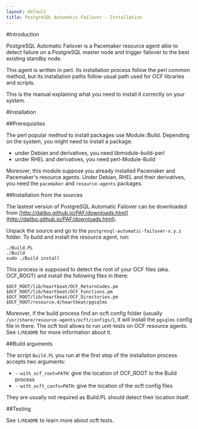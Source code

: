 ```yaml
---
layout: default
title: PostgreSQL Automatic Failover - Installation
---
```


#Introduction

PostgreSQL Automatic Failover is a Pacemaker resource agent able to detect
failure on a PostgreSQL master node and trigger failover to the best existing
standby node.

This agent is written in perl. Its installation process follow the perl common
method, but its installation paths follow usual path used for OCF libraries and
scripts.

This is the manual explaining what you need to install it correctly on your
system.

#Installation

##Prerequisites

The perl popular method to install packages use Module::Build. Depending on the
system, you might need to install a package:

  * under Debian and derivatives, you need libmodule-build-perl
  * under RHEL and derivatives, you need perl-Module-Build

Moreover, this module suppose you already installed Pacemaker and Pacemaker's
resource agents. Under Debian, RHEL and their derivatives, you need the
`pacemaker` and `resource-agents` packages.


##Installation from the sources

The lastest version of PostgreSQL Automatic Failover can be downloaded from
[http://dalibo.github.io/PAF/downloads.html](http://dalibo.github.io/PAF/downloads.html).

Unpack the source and go to the `postgresql-automatic-failover-x.y.z` folder.
To build and install the resource agent, run:

```
./Build.PL
./Build
sudo ./Build install
```

This process is supposed to detect the root of your OCF files (aka. OCF_ROOT)
and install the following files in there:

```
$OCF_ROOT/lib/heartbeat/OCF_ReturnCodes.pm
$OCF_ROOT/lib/heartbeat/OCF_Functions.pm
$OCF_ROOT/lib/heartbeat/OCF_Directories.pm
$OCF_ROOT/resource.d/heartbeat/pgsqlms
```

Moreover, if the build process find an ocft config folder (usually
`/usr/share/resource-agents/ocft/configs/`), it will install the `pgsqlms`
config file in there. The ocft tool allows to run unit-tests on OCF resource
agents. See `t/README` for more information about it.


##Build arguments

The script `Build.PL` you run at the first step of the installation process
accepts two arguments:

  * `--with_ocf_root=PATH`: give the location of OCF_ROOT to the Build process
  * `--with_ocft_confs=PATH`: give the location of the ocft config files

They are usually not required as Build.PL should detect their location itself.

##Testing

See `t/README` to learn more about ocft tests.
